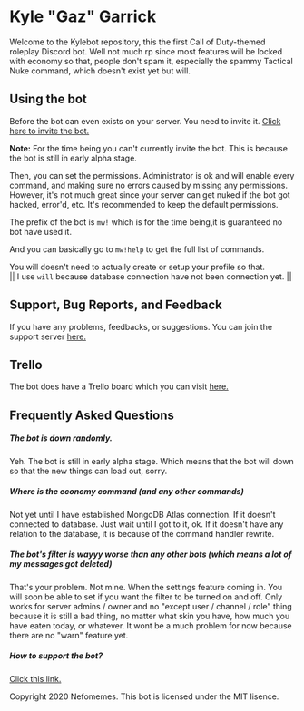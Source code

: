 # Kyle "Gaz" Garrick 
Welcome to the Kylebot repository, this the first Call of Duty-themed roleplay Discord bot. Well not much rp since most features will be locked with economy so that, people don't spam it, especially the spammy Tactical Nuke command, which doesn't exist yet but will.    

## Using the bot  
Before the bot can even exists on your server. You need to invite it. [Click here to invite the bot.](https://web.nefomemes.repl.co/kylebot/invite)   

**Note:** For the time being you can't currently invite the bot. This is because the bot is still in early alpha stage.    

Then, you can set the permissions. Administrator is ok and will enable every command, and making sure no errors caused by missing any permissions. However, it's not much great since your server can get nuked if the bot got hacked, error'd, etc. It's recommended to keep the default permissions.    

The prefix of the bot is `mw!` which is for the time being,it is guaranteed no bot have used it.    

And you can basically go to `mw!help` to get the full list of commands.    

You will doesn't need to actually create or setup your profile so that.        
|| I use `will` because database connection have not been connection yet. ||    

## Support, Bug Reports, and Feedback  
If you have any problems, feedbacks, or suggestions. You can join the support server [here.](https://web.nefomemes.repl.co/kylebot/support)    

## Trello
The bot does have a Trello board which you can visit [here.](https://trello.com/b/dyn9b9T0/kylebot)

## Frequently Asked Questions

##### The bot is down randomly. 
Yeh. The bot is still in early alpha stage. Which means that the bot will down so that the new things can load out, sorry.    

##### Where is the economy command (and any other commands)
Not yet until I have established MongoDB Atlas connection. If it doesn't connected to database. Just wait until I got to it, ok. If it doesn't have any relation to the database, it is because of the command handler rewrite.    

##### The bot's filter is wayyy worse than any other bots (which means a lot of my messages got deleted)  
That's your problem. Not mine. When the settings feature coming in. You will soon be able to set if you want the filter to be turned on and off. Only works for server admins / owner and no "except user / channel / role" thing because it is still a bad thing, no matter what skin you have, how much you have eaten today, or whatever. It wont be a much problem for now because there are no "warn" feature yet.   

##### How to support the bot?
[Click this link.](https://www.youtube.com/watch?v=dQw4w9WgXcQ)     


Copyright 2020 Nefomemes. This bot is licensed under the MIT lisence. 
